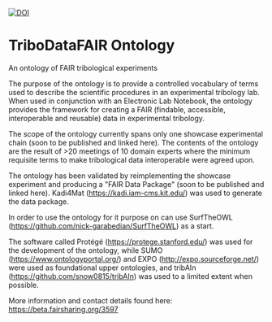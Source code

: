 [![DOI](https://zenodo.org/badge/378159629.svg)](https://zenodo.org/badge/latestdoi/378159629)

# TriboDataFAIR Ontology
 An ontology of FAIR tribological experiments

The purpose of the ontology is to provide a controlled vocabulary of terms used to describe the scientific procedures in an experimental tribology lab. When used in conjunction with an Electronic Lab Notebook, the ontology provides the framework for creating a FAIR (findable, accessible, interoperable and reusable) data in experimental tribology. 

The scope of the ontology currently spans only one showcase experimental chain (soon to be published and linked here). The contents of the ontology are the result of >20 meetings of 10 domain experts where the minimum requisite terms to make tribological data interoperable were agreed upon. 

The ontology has been validated by reimplementing the showcase experiment and producing a "FAIR Data Package" (soon to be published and linked here). Kadi4Mat (https://kadi.iam-cms.kit.edu/) was used to generate the data package.

In order to use the ontology for it purpose on can use SurfTheOWL (https://github.com/nick-garabedian/SurfTheOWL) as a start.

The software called Protégé (https://protege.stanford.edu/) was used for the development of the ontology, while SUMO (https://www.ontologyportal.org/) and EXPO (http://expo.sourceforge.net/) were used as foundational upper ontologies, and tribAIn (https://github.com/snow0815/tribAIn) was used to a limited extent when possible.

More information and contact details found here: https://beta.fairsharing.org/3597
